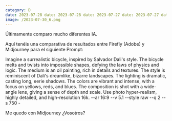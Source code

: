 ```yaml
--- 
category: D 
date: 2023-07-28 date: 2023-07-28 date: 2023-07-27 date: 2023-07-27 date: 2023-07-26 date: 2023-07-26 date: 2023-07-25 date: 2023-07-25 date: 2023-07-24 date: 2023-07-24 date: 2023-07-21 date: 2023-07-21 date: 2023-07-20 date: 2023-07-20 date: 2023-07-19 date: 2023-07-19 date: 2023-07-18 date: 2023-07-18 date: 2023-07-17 date: 2023-07-17 date: 2023-07-14 date: 2023-07-14 date: 2023-07-13 date: 2023-07-13 date: 2023-07-12 
image: /2023-07-30_6.png 
--- 
```


Últimamente comparo mucho diferentes IA. 

Aquí tenéis una comparativa de resultados entre Firefly (Adobe) y Midjourney para el siguiente Prompt:

Imagine a surrealistic bicycle, inspired by Salvador Dali's style. The bicycle melts and twists into impossible shapes, defying the laws of physics and logic. The medium is an oil painting, rich in details and textures. The style is reminiscent of Dali's dreamlike, bizarre landscapes. The lighting is dramatic, casting long, eerie shadows. The colors are vibrant and intense, with a focus on yellows, reds, and blues. The composition is shot with a wide-angle lens, giving a sense of depth and scale. Use photo hyper-realism, highly detailed, and high-resolution 16k. --ar 16:9 --v 5.1 --style raw --q 2 --s 750 - 

Me quedo con Midjourney ¿Vosotros?